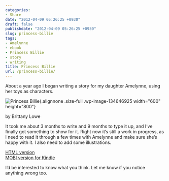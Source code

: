 ```yaml
---
categories:
- Share
date: "2012-04-09 05:26:25 +0930"
draft: false
publishdate: "2012-04-09 05:26:25 +0930"
slug: princess-billie
tags:
- Amelynne
- ebook
- Princess Billie
- story
- writing
title: Princess Billie
url: /princess-billie/
---
```

About a year ago I began writing a story for my daughter Amelynne, using
her toys as characters.

![](https://turbo.geekorium.com.au/wp-content/uploads/billie.png "Princess Billie"){.alignnone
.size-full .wp-image-134646925 width="600" height="800"}

by Brittany Lowe

It took me about 3 months to write and 9 months to type it up, and I’ve
finally got something to show for it. Right now it’s still a work in
progress, as I need to read it through a few times with Amelynne and
make sure she’s happy with it. I also need to add some illustrations.

[HTML
version](https://turbo.geekorium.com.au/ebooks/princess-billie-and-the-cockroach-king.epub)\
[MOBI version for
Kindle](https://turbo.geekorium.com.au/ebooks/princess-billie-and-the-cockroach-king.mobi)

I’d be interested to know what you think. Let me know if you notice\
anything wrong too.